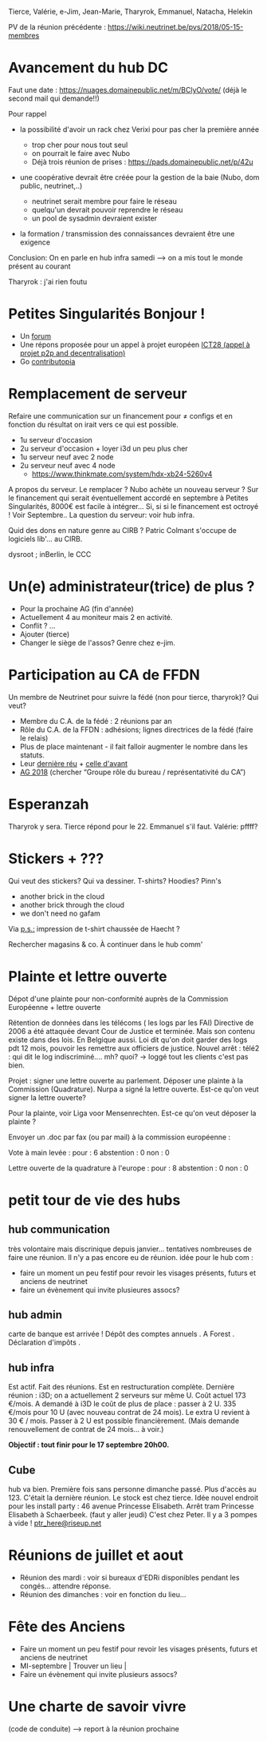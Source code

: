 <!-- TITLE: 06/19 (Membres) -->
<!-- SUBTITLE: Réunions de membres -->


Tierce, Valérie, e-Jim, Jean-Marie, Tharyrok, Emmanuel, Natacha, Helekin

PV de la réunion précédente : https://wiki.neutrinet.be/pvs/2018/05-15-membres


# Avancement du hub DC

Faut une date : https://nuages.domainepublic.net/m/BClyO/vote/ (déjà le second mail qui demande!!)

Pour rappel 

* la possibilité d'avoir un rack chez Verixi pour pas cher la première année
	* trop cher pour nous tout seul
	* on pourrait le faire avec Nubo 
	* Déjà trois réunion de prises : https://pads.domainepublic.net/p/42u

* une coopérative devrait être créée pour la gestion de la baie (Nubo, dom public, neutrinet,..)
  * neutrinet serait membre pour faire le réseau
  * quelqu'un devrait pouvoir reprendre le réseau
  * un pool de sysadmin devraient exister

* la formation / transmission des connaissances devraient être une exigence

Conclusion: On en parle en hub infra samedi --> on a mis tout le monde présent au courant

Tharyrok : j'ai rien foutu

# Petites Singularités Bonjour !

* Un [forum](https://ps.zoethical.com/)
* Une répons proposée pour un appel à projet européen [ICT28 (appel à projet p2p and decentralisation)](https://ps.zoethical.com/t/consortium-foundational-meeting-brussels-2018-02-05/1227)
* Go [contributopia](https://contributopia.org/en/home/)



# Remplacement de serveur

Refaire une communication sur un financement pour ≠ configs et en fonction du résultat on irait vers ce qui est possible.

* 1u serveur d'occasion
* 2u serveur d'occasion + loyer i3d un peu plus cher
* 1u serveur neuf avec 2 node
* 2u serveur neuf avec 4 node
	* https://www.thinkmate.com/system/hdx-xb24-5260v4


A propos du serveur. Le remplacer ? Nubo achète un nouveau serveur ? 
Sur le financement qui serait éventuellement accordé en septembre à  Petites Singularités, 8000€ est facile à intégrer... Si, si si le financement est octroyé ! Voir Septembre..
La question du serveur: voir hub infra.

Quid des dons en nature genre au CIRB ? Patric Colmant s'occupe de logiciels lib'... au CIRB.

dysroot ; inBerlin, le CCC

# Un(e) administrateur(trice) de plus ?

* Pour la prochaine AG (fin d'année)
* Actuellement 4 au moniteur mais  2 en activité.
* Conflit ? ...
* Ajouter (tierce)
* Changer le siège de l'assos? Genre chez e-jim.


# Participation au CA de FFDN
Un membre de Neutrinet pour suivre la fédé (non pour tierce, tharyrok)? Qui veut?

* Membre du C.A. de la fédé : 2 réunions par an
* Rôle du C.A. de la FFDN : adhésions; lignes directrices de la fédé (faire le relais)
* Plus de place maintenant - il fait falloir augmenter le nombre dans les statuts. 
* Leur [dernière réu](https://pad.tetaneutral.net/p/FFDN-CA-20180618) + [celle d'avant](https://www.ffdn.org/wiki/doku.php?id=compte_rendus:ca:20180521)
* [AG 2018](https://www.ffdn.org/wiki/doku.php?id=evenements:ag2018:ag_formelle) (chercher “Groupe rôle du bureau / représentativité du CA”)


# Esperanzah

Tharyrok y sera. Tierce répond pour le 22. Emmanuel s'il faut. Valérie: pffff?


# Stickers + ???

Qui veut des stickers? Qui va dessiner. 
T-shirts? Hoodies? Pinn's 

* another brick in the cloud
* another brick through the cloud
* we don't need no gafam


Via [p.s.:](https://ps.zoethical.com/about) impression de t-shirt chaussée de Haecht ?

Rechercher magasins & co.
À continuer dans le hub comm'


# Plainte et lettre ouverte
Dépot d'une plainte pour non-conformité auprès de la Commission Européenne + lettre ouverte

Rétention de données dans les télécoms ( les logs par les FAI)
Directive de 2006 a été attaquée devant Cour de Justice et terminée. Mais son contenu existe dans des lois. En Belgique aussi. Loi dit qu'on doit garder des logs pdt 12 mois, pouvoir les remettre aux officiers de justice.
Nouvel arrêt : télé2 : qui dit le log indiscriminé.... mh? quoi? -> loggé tout les clients c'est pas bien.

Projet : signer une lettre ouverte au parlement. Déposer une plainte à la Commission (Quadrature).
Nurpa a signé la lettre ouverte.
Est-ce qu'on veut signer la lettre ouverte?

Pour la plainte, voir Liga voor Mensenrechten. Est-ce qu'on veut déposer la plainte ? 

Envoyer un .doc par fax (ou par mail) à la commission européenne :

Vote à main levée : 
    pour : 6
    abstention : 0
    non : 0
    
Lettre ouverte de la quadrature à l'europe :
    pour : 8
    abstention : 0
    non : 0
    

# petit tour de vie des hubs

## hub communication

très volontaire mais discrinique depuis janvier... tentatives nombreuses de faire une réunion. Il n'y a pas encore eu de réunion. 
idée pour le hub com : 
* faire un moment un peu festif pour revoir les visages présents, futurs et anciens de neutrinet
* faire un évènement qui invite plusieures assocs? 

## hub admin

carte de banque est arrivée ! 
Dépôt des comptes annuels . A Forest .
Déclaration d'impôts . 

## hub infra

Est actif. Fait des réunions. Est en restructuration complète. 
Dernière réunion : i3D; on a actuellement 2 serveurs sur même U. Coût actuel 173 €/mois.
A demandé à i3D le coût de plus de place : passer à 2 U.  335 €/mois pour 10 U (avec nouveau contrat de 24 mois).
Le extra U revient à 30 € / mois. Passer à 2 U est possible financièrement. (Mais demande renouvellement de contrat de 24 mois… à voir.)
     
**Objectif : tout finir pour le 17 septembre 20h00.** 

## Cube

hub va bien.  Première fois sans personne dimanche passé.
Plus d'accès au 123. C'était la dernière réunion. Le stock est chez tierce. 
Idée nouvel endroit pour les install party : 46 avenue Princesse Elisabeth. Arrêt tram Princesse Elisabeth à Schaerbeek.  (faut y aller jeudi) C'est chez Peter. Il y a 3 pompes à vide ! ptr_here@riseup.net
    

# Réunions de juillet et aout

* Réunion des mardi : voir si bureaux d'EDRi disponibles pendant les congés… attendre réponse.
* Réunion des dimanches : voir en fonction du lieu…


# Fête des Anciens

* Faire un moment un peu festif pour revoir les visages présents, futurs et anciens de neutrinet
* MI-septembre | Trouver un lieu | 
* Faire un évènement qui invite plusieurs assocs?

# Une charte de savoir vivre 

(code de conduite) --> report à la réunion prochaine  